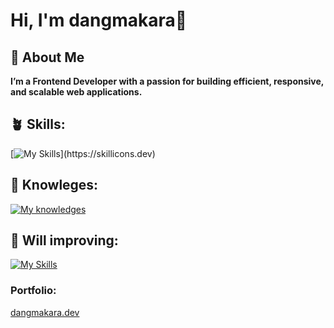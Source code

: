 # **Hi, I'm dangmakara🌷**


## **🚀 About Me**

**I’m a Frontend Developer with a passion for building efficient, responsive, and scalable web applications.**

## **🪴 Skills:**
[![My Skills](https://skillicons.dev/icons?i=js,html,css,react,next,typescript,bootstrap,sass,git,tailwindcss,npm,yarn,)](https://skillicons.dev)

## **🌱 Knowleges:**
[![My knowledges](https://skillicons.dev/icons?i=js,html,css,react,next,typescript,bootstrap,mongodb,firebase,sass,git,tailwindcss,npm,vuejs,c,cpp,cs,java)](https://skillicons.dev)

## **🌱 Will improving:**
[![My Skills](https://skillicons.dev/icons?i=angular,figma,nodejs,express)](https://skillicons.dev)


### **Portfolio**: 
[dangmakara.dev](https://my-portfolio-two-alpha-91.vercel.app/)
